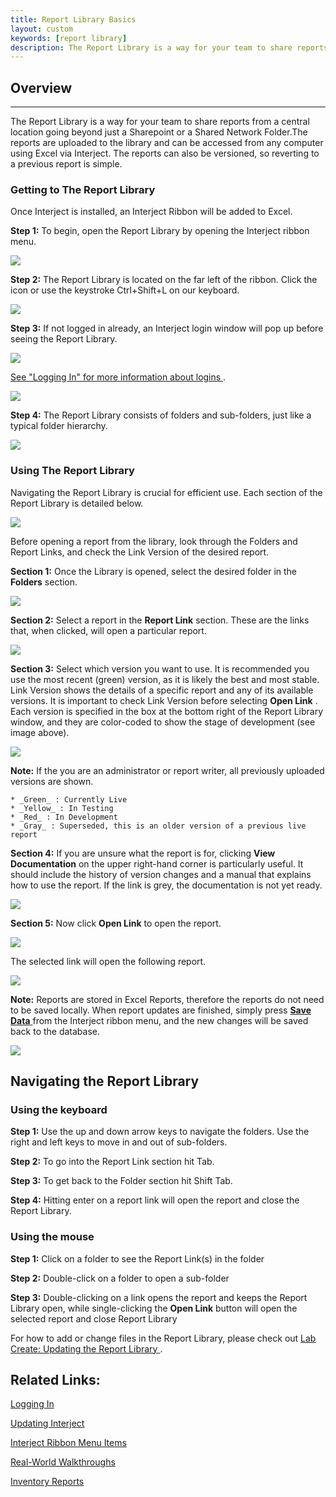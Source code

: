 ```yaml
---
title: Report Library Basics
layout: custom
keywords: [report library]
description: The Report Library is a way for your team to share reports from a central location going beyond just a Sharepoint or a Shared Network Folder.The reports are uploaded to the library and can be accessed from any computer using Excel via Interject.
---
```


##  **Overview**
---

The Report Library is a way for your team to share reports from a central location going beyond just a Sharepoint or a Shared Network Folder.The reports are uploaded to the library and can be accessed from any computer using Excel via Interject. The reports can also be versioned, so reverting to a previous report is simple. 

###  Getting to The Report Library 

Once Interject is installed, an Interject Ribbon will be added to Excel. 

**Step 1:** To begin, open the Report Library by opening the Interject ribbon menu. 

![](/images/ReportLibraryBasics/1.01GettingtoRL-InterjectTab.png)

**Step 2:** The Report Library is located on the far left of the ribbon. Click the icon or use the keystroke  Ctrl+Shift+L on our keyboard. 

![](/images/ReportLibraryBasics/1.02GettingtoRL-ClickRL.png)

**Step 3:** If not logged in already, an Interject login window will pop up before seeing the Report Library. 

![](/images/ReportLibraryBasics/1.03GettingtoRL-Login-Form.png)

[ See "Logging In" for more information about logins ](/wAbout/Logging-In). 

![](/images/ReportLibraryBasics/image2017-8-2_16-3-54.png)

**Step 4:** The Report Library consists of folders and sub-folders, just like a typical folder hierarchy. 

![](/images/ReportLibraryBasics/image2017-8-4_13-27-29.png)

###  Using The Report Library 

Navigating the Report Library is crucial for efficient use. Each section of the Report Library is detailed below. 

![](/images/ReportLibraryBasics/image2017-8-7_9-6-3.png)

Before opening a report from the library, look through the Folders and Report Links, and check the Link Version of the desired report. 

**Section 1:** Once the Library is opened, select the desired folder in the **Folders** section. 

![](/images/ReportLibraryBasics/2.01UsingtheRL-Folders.png)

**Section 2:** Select a report in the **Report Link** section. These are the links that, when clicked, will open a particular report. 

![](/images/ReportLibraryBasics/2.02UsingtheRL-Report-Links.png)

**Section 3:** Select which version you want to use. It is recommended you use the most recent (green) version, as it is likely the best and most stable. Link Version shows the details of a specific report and any of its available versions. It is important to check Link Version before selecting **Open Link** . Each version is specified in the box at the bottom right of the Report Library window, and they are color-coded to show the stage of development (see image above). 

![](/images/ReportLibraryBasics/2.03UsingtheRL-LinkVersion.png)   

**Note:** If the you are an administrator or report writer, all previously uploaded versions are shown.

    * _Green_ : Currently Live 
    * _Yellow_ : In Testing 
    * _Red_ : In Development 
    * _Gray_ : Superseded, this is an older version of a previous live report 

**Section 4:** If you are unsure what the report is for, clicking **View Documentation** on the upper right-hand corner is particularly useful. It should include the history of version changes and a manual that explains how to use the report. If the link is grey, the documentation is not yet ready. 

 ![](/images/ReportLibraryBasics/2.05UsingtheRL-ViewDocumentation.png)   

**Section 5:** Now click **Open Link** to open the report. 

 ![](/images/ReportLibraryBasics/2.04UsingtheRL-OpenLink.png)   

The selected link will open the following report. 

![](/images/ReportLibraryBasics/image2017-6-16_13-50-21.png)

**Note:** Reports are stored in Excel Reports, therefore the reports do not need to be  saved locally. When report updates are finished, simply press [ **Save Data** ](/wGetStarted/Interject-Ribbon-Menu-Items.html) from the Interject ribbon menu, and the new changes will be saved back to the database. 

![](/images/ReportLibraryBasics/image2017-8-7_9-53-27.png)

##  Navigating the Report Library 

###  Using the keyboard 

**Step 1:** Use the up and down arrow keys to navigate the folders. Use the right and left keys to move in and out of sub-folders. 

**Step 2:** To go into the Report Link section hit Tab. 

**Step 3:** To get back to the Folder section hit Shift Tab. 

**Step 4:** Hitting enter on a report link will open the report and close the Report Library. 

###  Using the mouse 

**Step 1:** Click on a folder to see the Report Link(s) in the folder 

**Step 2:** Double-click on a folder to open a sub-folder 

**Step 3:** Double-clicking on a link opens the report and keeps the Report Library open, while single-clicking the **Open Link** button will open the selected report and close Report Library 
    

For how to add or change files in the Report Library, please check out [ Lab Create: Updating the Report Library ](/wGetStarted/L-Create-UpdatingReportLibrary) . 



##  Related Links: 

[ Logging In ](/wAbout/Logging-In.html)

[ Updating Interject ](/wAbout/Updating-Interject.html)

[ Interject Ribbon Menu Items ](/wGetStarted/Interject-Ribbon-Menu-Items.html)

[ Real-World Walkthroughs ](/wAbout/Real-World-Walkthroughs.html)

[ Inventory Reports ](/wAbout/Inventory-Reports.html)

  


